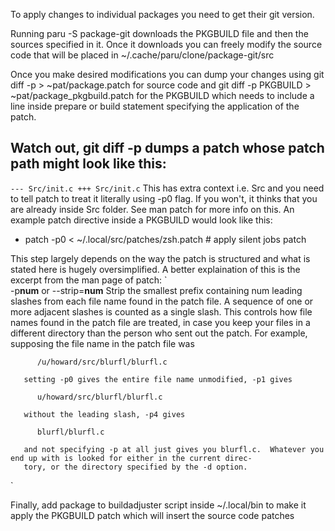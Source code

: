 To apply changes to individual packages you need to get their git version.

Running paru -S package-git downloads the PKGBUILD file and then the sources specified in it. Once it downloads you can freely modify the source code that will be placed in ~/.cache/paru/clone/package-git/src

Once you make desired modifications you can dump your changes using git diff -p > ~pat/package.patch for source code and git diff -p PKGBUILD > ~pat/package_pkgbuild.patch for the PKGBUILD which needs to include a line inside prepare or build statement specifying the application of the patch.

## Watch out, git diff -p dumps a patch whose patch path might look like this:
`--- Src/init.c
 +++ Src/init.c`
This has extra context i.e. Src and you need to tell patch to treat it literally using -p0 flag. If you won't, it thinks that you are already inside Src folder. See man patch for more info on this. An example patch directive inside a PKGBUILD would look like this:

+  patch -p0 < ~/.local/src/patches/zsh.patch # apply silent jobs patch

This step largely depends on the way the patch is structured and what is stated here is hugely oversimplified. A better explaination of this is the excerpt from the man page of patch:
`       
       -p**num**  or  --strip=**num**
          Strip  the  smallest  prefix containing num leading slashes from each file name found in the patch file.  A sequence of
          one or more adjacent slashes is counted as a single slash.  This controls how file names found in the  patch  file  are
          treated,  in  case  you  keep your files in a different directory than the person who sent out the patch.  For example,
          supposing the file name in the patch file was

          /u/howard/src/blurfl/blurfl.c

       setting -p0 gives the entire file name unmodified, -p1 gives

          u/howard/src/blurfl/blurfl.c

       without the leading slash, -p4 gives

          blurfl/blurfl.c

       and not specifying -p at all just gives you blurfl.c.  Whatever you end up with is looked for either in the current direc‐
       tory, or the directory specified by the -d option.
`

Finally, add package to buildadjuster script inside ~/.local/bin to make it apply the PKGBUILD patch which will insert the source code patches
